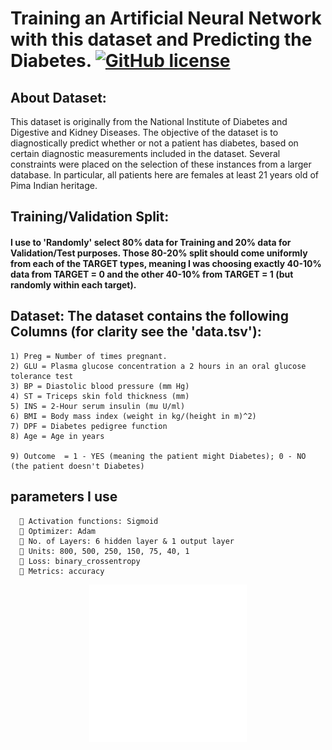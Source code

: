 # Training an Artificial Neural Network with this dataset and Predicting the Diabetes. [![GitHub license](https://img.shields.io/badge/license-MIT-blue.svg)](https://github.com/ekramasif/Predict_the_Diabetes/blob/main/LICENSE)

## About Dataset:
This dataset is originally from the National Institute of Diabetes and Digestive and Kidney Diseases. The objective of the dataset is to diagnostically predict whether or not a patient has diabetes, based on certain diagnostic measurements included in the dataset. Several constraints were placed on the selection of these instances from a larger database. In particular, all patients here are females at least 21 years old of Pima Indian heritage.

## Training/Validation Split:
#### I use to 'Randomly' select 80% data for Training and 20% data for Validation/Test purposes. Those 80-20% split should come uniformly from each of the TARGET types, meaning I was choosing exactly 40-10% data from TARGET = 0 and the other 40-10% from TARGET = 1 (but randomly within each target).

## Dataset: The dataset contains the following Columns (for clarity see the 'data.tsv'):

    1) Preg = Number of times pregnant.
    2) GLU = Plasma glucose concentration a 2 hours in an oral glucose tolerance test
    3) BP = Diastolic blood pressure (mm Hg)
    4) ST = Triceps skin fold thickness (mm)
    5) INS = 2-Hour serum insulin (mu U/ml)
    6) BMI = Body mass index (weight in kg/(height in m)^2)
    7) DPF = Diabetes pedigree function
    8) Age = Age in years

    9) Outcome  = 1 - YES (meaning the patient might Diabetes); 0 - NO (the patient doesn't Diabetes)
    
## parameters I use

       Activation functions: Sigmoid
       Optimizer: Adam
       No. of Layers: 6 hidden layer & 1 output layer
       Units: 800, 500, 250, 150, 75, 40, 1
       Loss: binary_crossentropy
       Metrics: accuracy


<p align="center">
  <a href="https://ekramasif.me">
    <img align="center" src="https://raw.githubusercontent.com/ekramasif/ekramasif/main/EkramAsif.gif" width="50%">
  </a>
</p>
